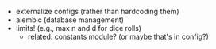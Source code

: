 * externalize configs (rather than hardcoding them)
* alembic (database management)
* limits! (e.g., max n and d for dice rolls)
  * related: constants module? (or maybe that's in config?)
